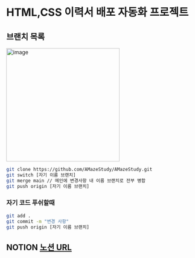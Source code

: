 # HTML,CSS 이력서 배포 자동화 프로젝트

## 브랜치 목록
<img width="300" alt="image" src="https://github.com/user-attachments/assets/8336349c-cd08-453d-8b4e-5ef1266584aa" />

```bash
git clone https://github.com/AMazeStudy/AMazeStudy.git
git switch [자기 이름 브랜치]
git merge main // 메인에 변경사항 내 이름 브랜치로 전부 병합
git push origin [자기 이름 브랜치]
```

### 자기 코드 푸쉬할때

```bash
git add .
git commit -m "변경 사항"
git push origin [자기 이름 브랜치]
```
## NOTION [노션 URL](https://boiling-capri-3b8.notion.site/STUD001-HTML-169077591f228068bbd7e2e41d5cb21e?pvs=74)

